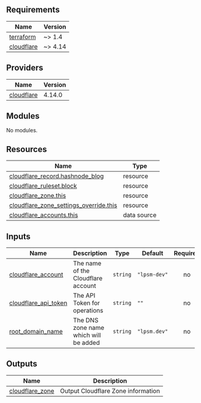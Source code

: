 ## Requirements

| Name | Version |
|------|---------|
| <a name="requirement_terraform"></a> [terraform](#requirement\_terraform) | ~> 1.4 |
| <a name="requirement_cloudflare"></a> [cloudflare](#requirement\_cloudflare) | ~> 4.14 |

## Providers

| Name | Version |
|------|---------|
| <a name="provider_cloudflare"></a> [cloudflare](#provider\_cloudflare) | 4.14.0 |

## Modules

No modules.

## Resources

| Name | Type |
|------|------|
| [cloudflare_record.hashnode_blog](https://registry.terraform.io/providers/cloudflare/cloudflare/latest/docs/resources/record) | resource |
| [cloudflare_ruleset.block](https://registry.terraform.io/providers/cloudflare/cloudflare/latest/docs/resources/ruleset) | resource |
| [cloudflare_zone.this](https://registry.terraform.io/providers/cloudflare/cloudflare/latest/docs/resources/zone) | resource |
| [cloudflare_zone_settings_override.this](https://registry.terraform.io/providers/cloudflare/cloudflare/latest/docs/resources/zone_settings_override) | resource |
| [cloudflare_accounts.this](https://registry.terraform.io/providers/cloudflare/cloudflare/latest/docs/data-sources/accounts) | data source |

## Inputs

| Name | Description | Type | Default | Required |
|------|-------------|------|---------|:--------:|
| <a name="input_cloudflare_account"></a> [cloudflare\_account](#input\_cloudflare\_account) | The name of the Cloudflare account | `string` | `"lpsm-dev"` | no |
| <a name="input_cloudflare_api_token"></a> [cloudflare\_api\_token](#input\_cloudflare\_api\_token) | The API Token for operations | `string` | `""` | no |
| <a name="input_root_domain_name"></a> [root\_domain\_name](#input\_root\_domain\_name) | The DNS zone name which will be added | `string` | `"lpsm.dev"` | no |

## Outputs

| Name | Description |
|------|-------------|
| <a name="output_cloudflare_zone"></a> [cloudflare\_zone](#output\_cloudflare\_zone) | Output Cloudflare Zone information |
